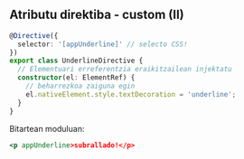 ## Atributu direktiba - custom (II)

```typescript
@Directive({
  selector: '[appUnderline]' // selecto CSS!
})
export class UnderlineDirective {
  // Elementuari erreferentzia eraikitzailean injektatu
  constructor(el: ElementRef) {
    // beharrezkoa zaiguna egin
    el.nativeElement.style.textDecoration = 'underline';
  }
}
```
Bitartean moduluan:
```xml
<p appUnderline>subrallado!</p>
```

